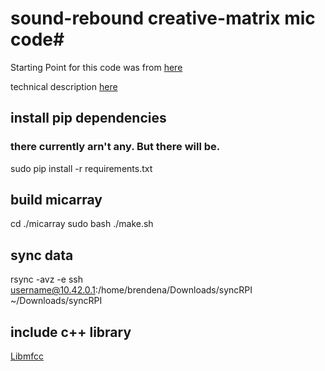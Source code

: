
# sound-rebound creative-matrix mic code#


Starting Point for this code was from [here](https://github.com/matrix-io/matrix-creator-alexa-voice-demo)

technical description [here](https://github.com/brendena/sound-rebound-matrix-creator/blob/master/howThisWorks.md)

## install pip dependencies
### there currently arn't any.  But there will be.
sudo pip install -r requirements.txt


## build micarray
cd ./micarray
sudo bash ./make.sh

## sync data

rsync -avz -e ssh username@10.42.0.1:/home/brendena/Downloads/syncRPI ~/Downloads/syncRPI

## include c++ library
[Libmfcc](https://github.com/wirahayy/libmfcc)
